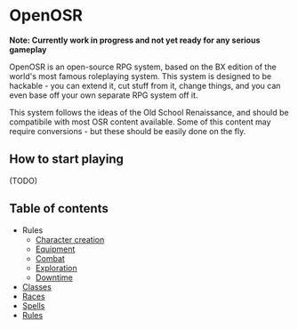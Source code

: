 # OpenOSR

**Note: Currently work in progress and not yet ready for any serious gameplay**

OpenOSR is an open-source RPG system, based on the BX edition of the world's most famous roleplaying system. This system is designed to be hackable - you can extend it, cut stuff from it, change things, and you can even base off your own separate RPG system off it.

This system follows the ideas of the Old School Renaissance, and should be compatibile with most OSR content available. Some of this content may require conversions - but these should be easily done on the fly.

## How to start playing

(TODO)

## Table of contents

* Rules
    * [Character creation](rules/Character%20Creation)
    * [Equipment](rules/Equipment)
    * [Combat](rules/Combat)
    * [Exploration](rules/Exploration)
    * [Downtime](rules/Downtime)
* [Classes](classes/index)
* [Races](races/index)
* [Spells](spells/index)
* [Rules](monsters/index)